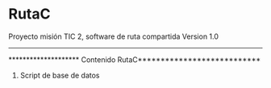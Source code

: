 # RutaC
Proyecto misión TIC 2, software de ruta compartida
Version 1.0
***************************************************************
******************** Contenido RutaC***************************
1. Script de base de datos


